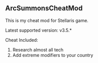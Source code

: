 ## ArcSummonsCheatMod

This is my cheat mod for Stellaris game.

Latest supported version: v3.5.*

Cheat Included:
1. Research almost all tech
2. Add extreme modifiers to your country